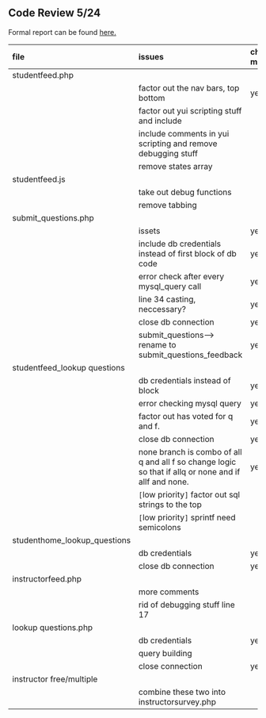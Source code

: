## Code Review 5/24 ##

Formal report can be found  [here.](https://docs.google.com/document/d/14mDuxosklURHFI6ELMMG_e1ijnyI4hevjNNQ4xfs5uo/edit?hl=en_US&authkey=CKTwy4AJ)

| file | issues | change made |
|:-----|:-------|:------------|
|studentfeed.php|        |             |
|      | factor out the nav bars, top bottom | yes         |
|      | factor out yui scripting stuff and include|             |
|      | include comments in yui scripting and remove debugging stuff|             |
|      | remove states array|             |
|studentfeed.js|        |             |
|      | take out debug functions|             |
|      | remove tabbing|             |
| submit\_questions.php|        |             |
|      | issets | yes         |
|      | include db credentials instead of first block of db code| yes         |
|      | error check after every mysql\_query call| yes         |
|      |line 34 casting, neccessary?| yes         |
|      | close db connection| yes         |
|      |submit\_questions--> rename to submit\_questions\_feedback| yes         |
|studentfeed\_lookup questions|        |             |
|      |db credentials instead of block| yes         |
|      |error checking mysql query| yes         |
|      |factor out has voted for q and f. | yes         |
|      |close db connection| yes         |
|      |none branch is combo of all q and all f so change logic so that if allq or none and if allf and none.| yes         |
|      |`[`low priority`]` factor out sql strings to the top|             |
|      |`[`low priority`]` sprintf need semicolons|             |
|studenthome\_lookup\_questions|        |             |
|      |db credentials| yes         |
|      |close db connection| yes         |
|instructorfeed.php|        |             |
|      |more comments|             |
|      |rid of debugging stuff line 17|             |
|lookup questions.php|        |             |
|      |db credentials| yes         |
|      |query building|             |
|      |close connection| yes         |
|instructor free/multiple|        |             |
|      |combine these two into instructorsurvey.php|             |